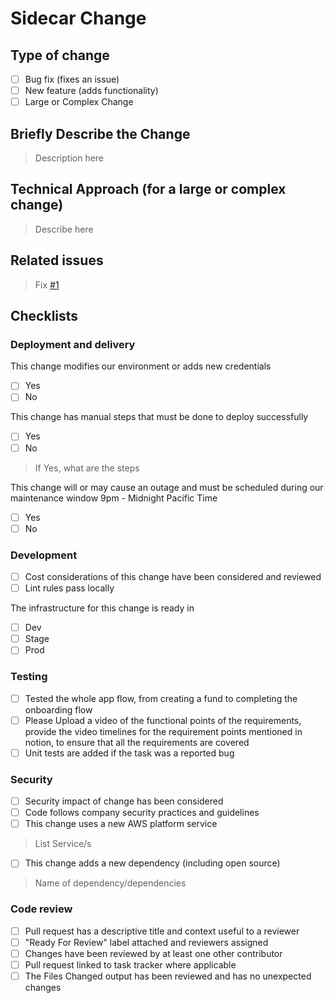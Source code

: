 # Sidecar Change 

## Type of change
- [ ] Bug fix (fixes an issue)
- [ ] New feature (adds functionality)
- [ ] Large or Complex Change

## Briefly Describe the Change

> Description here

## Technical Approach (for a large or complex change)

> Describe here


## Related issues

> Fix [#1]() 

## Checklists

### Deployment and delivery

This change modifies our environment or adds new credentials
- [ ] Yes
- [ ] No

This change has manual steps that must be done to deploy successfully
- [ ] Yes
- [ ] No

> If Yes, what are the steps

This change will or may cause an outage and must be scheduled during our maintenance window 9pm - Midnight Pacific Time
- [ ] Yes
- [ ] No

### Development
- [ ] Cost considerations of this change have been considered and reviewed
- [ ] Lint rules pass locally

The infrastructure for this change is ready in 
- [ ] Dev
- [ ] Stage
- [ ] Prod

### Testing
- [ ] Tested the whole app flow, from creating a fund to completing the onboarding flow
- [ ] Please Upload a video of the functional points of the requirements, provide the video timelines for the requirement points mentioned in notion, to ensure that all the requirements are covered
- [ ] Unit tests are added if the task was a reported bug

### Security

- [ ] Security impact of change has been considered
- [ ] Code follows company security practices and guidelines
- [ ] This change uses a new AWS platform service
> List Service/s
- [ ] This change adds a new dependency (including open source) 
> Name of dependency/dependencies


### Code review 

- [ ] Pull request has a descriptive title and context useful to a reviewer
- [ ] "Ready For Review" label attached and reviewers assigned
- [ ] Changes have been reviewed by at least one other contributor
- [ ] Pull request linked to task tracker where applicable
- [ ] The Files Changed output has been reviewed and has no unexpected changes
